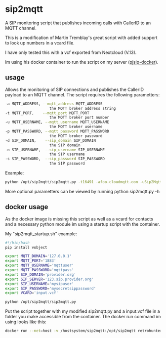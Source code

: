 # sip2mqtt
A SIP monitoring script that publishes incoming calls with CallerID to an MQTT channel.

This is a modification of Martin Tremblay's great script with added support to look up numbers in a vcard file.

I have only tested this with a vcf exported from Nextcloud (V.13).

Im using his docker container to run the script on my server ([pjsip-docker](https://github.com/MartyTremblay/pjsip-docker)).


## usage

Allows the monitoring of SIP connections and publishes the CallerID payload to an MQTT channel. The script requires the following parametters:

```bash
-a MQTT_ADDRESS, --mqtt_address MQTT_ADDRESS
                    the MQTT broker address string
-t MQTT_PORT,    --mqtt_port MQTT_PORT
                    the MQTT broker port number
-u MQTT_USERNAME, --mqtt_username MQTT_USERNAME
                    the MQTT broker username
-p MQTT_PASSWORD, --mqtt_password MQTT_PASSWORD
                    the MQTT broker password
-d SIP_DOMAIN,    --sip_domain SIP_DOMAIN
                    the SIP domain
-n SIP_USERNAME,  --sip_username SIP_USERNAME
                    the SIP username
-s SIP_PASSWORD,  --sip_password SIP_PASSWORD
                    the SIP password
```                    
Example:
```bash
python /opt/sip2mqtt/sip2mqtt.py -t16491 -afoo.cloudmqtt.com -uSip2Mqtt -pSECRET -dfoo.voip.ms -nSUB_DID -sSECRET -vvv
```                   
More optional parametters can be viewed by running python sip2mqtt.py -h

## docker usage
As the docker image is missing this script as well as a vcard for contacts and a necessary python module im using a startup script with the container.

My "sip2mqtt_startup.sh" example:
```bash
#!/bin/bash
pip install vobject

export MQTT_DOMAIN='127.0.0.1'
export MQTT_PORT='1883'
export MQTT_USERNAME='mqttuser'
export MQTT_PASSWORD='mqttpass'
export SIP_DOMAIN='provider.org'
export SIP_SERVER='123.sip.provider.org'
export SIP_USERNAME='mysipuser'
export SIP_PASSWORD='mysecretsippassword'
export VCARD='input.vcf'

python /opt/sip2mqtt/sip2mqtt.py
```
Put the script together with my modified sip2mqtt.py and a input.vcf file in a folder you make accessible from the container.
The docker run command im using looks like this:
```bash
docker run --net=host -v /hostsystem/sip2mqtt:/opt/sip2mqtt retrohunter/pjsip-docker:2.x sh /opt/sip2mqtt/sip2mqtt_startup.sh
```
